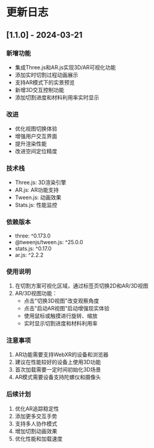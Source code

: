 # 更新日志

## [1.1.0] - 2024-03-21

### 新增功能
- 集成Three.js和AR.js实现3D/AR可视化功能
- 添加实时切割过程动画展示
- 支持AR模式下的实景预览
- 新增3D交互控制功能
- 添加切割进度和材料利用率实时显示

### 改进
- 优化视图切换体验
- 增强用户交互界面
- 提升渲染性能
- 改进空间定位精度

### 技术栈
- Three.js: 3D渲染引擎
- AR.js: AR功能支持
- Tween.js: 动画效果
- Stats.js: 性能监控

### 依赖版本
- three: ^0.173.0
- @tweenjs/tween.js: ^25.0.0
- stats.js: ^0.17.0
- ar.js: ^2.2.2

### 使用说明
1. 在切割方案可视化区域，通过标签页切换2D和AR/3D视图
2. AR/3D视图功能：
   - 点击"切换3D视图"改变观察角度
   - 点击"启动AR视图"启动增强现实体验
   - 使用鼠标或触摸进行旋转、缩放
   - 实时显示切割进度和材料利用率

### 注意事项
1. AR功能需要支持WebXR的设备和浏览器
2. 建议在性能较好的设备上使用3D功能
3. 首次加载需要一定时间初始化3D场景
4. AR模式需要设备支持陀螺仪和摄像头

### 后续计划
1. 优化AR追踪稳定性
2. 添加更多交互手势
3. 支持多人协作模式
4. 增加切割动画效果
5. 优化性能和加载速度 